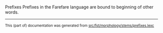 Prefixes
Prefixes in the Farefare language are bound to beginning of other words.

* * *

<small>This (part of) documentation was generated from [src/fst/morphology/stems/prefixes.lexc](https://github.com/giellalt/lang-gur/blob/main/src/fst/morphology/stems/prefixes.lexc)</small>
